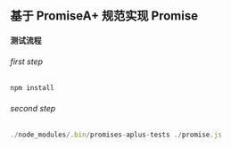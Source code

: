 ## 基于 PromiseA+ 规范实现 Promise

#### 测试流程

###### first step
```js
npm install
```

###### second step
```js
./node_modules/.bin/promises-aplus-tests ./promise.js
```